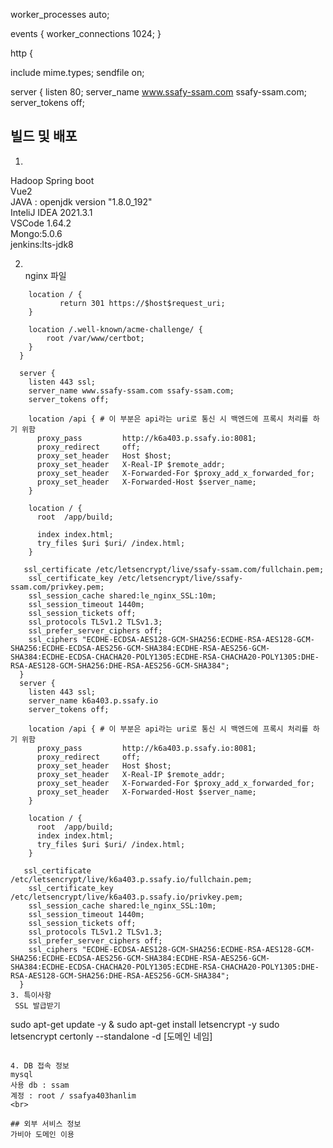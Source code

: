 worker_processes auto;

events { worker_connections 1024; }

http {

  include mime.types;
  sendfile on;

  server {
    listen 80;
    server_name www.ssafy-ssam.com ssafy-ssam.com;
    server_tokens off;
## 빌드 및 배포
1. 
Hadoop
Spring boot  
Vue2  
JAVA : openjdk version "1.8.0_192"  
InteliJ IDEA 2021.3.1  
VSCode 1.64.2  
Mongo:5.0.6   
jenkins:lts-jdk8


2. <br>nginx 파일  
```
    location / {
           return 301 https://$host$request_uri;
    }

    location /.well-known/acme-challenge/ {
        root /var/www/certbot;
    }
  }

  server {
    listen 443 ssl;
    server_name www.ssafy-ssam.com ssafy-ssam.com;
    server_tokens off;

    location /api { # 이 부분은 api라는 uri로 통신 시 백엔드에 프록시 처리를 하기 위함
      proxy_pass         http://k6a403.p.ssafy.io:8081;
      proxy_redirect     off;
      proxy_set_header   Host $host;
      proxy_set_header   X-Real-IP $remote_addr;
      proxy_set_header   X-Forwarded-For $proxy_add_x_forwarded_for;
      proxy_set_header   X-Forwarded-Host $server_name;
    }

    location / {
      root  /app/build;

      index index.html;
      try_files $uri $uri/ /index.html;
    }

   ssl_certificate /etc/letsencrypt/live/ssafy-ssam.com/fullchain.pem;
    ssl_certificate_key /etc/letsencrypt/live/ssafy-ssam.com/privkey.pem;
    ssl_session_cache shared:le_nginx_SSL:10m;
    ssl_session_timeout 1440m;
    ssl_session_tickets off;
    ssl_protocols TLSv1.2 TLSv1.3;
    ssl_prefer_server_ciphers off;
    ssl_ciphers "ECDHE-ECDSA-AES128-GCM-SHA256:ECDHE-RSA-AES128-GCM-SHA256:ECDHE-ECDSA-AES256-GCM-SHA384:ECDHE-RSA-AES256-GCM-SHA384:ECDHE-ECDSA-CHACHA20-POLY1305:ECDHE-RSA-CHACHA20-POLY1305:DHE-RSA-AES128-GCM-SHA256:DHE-RSA-AES256-GCM-SHA384";
  }
  server {
    listen 443 ssl;
    server_name k6a403.p.ssafy.io
    server_tokens off;

    location /api { # 이 부분은 api라는 uri로 통신 시 백엔드에 프록시 처리를 하기 위함
      proxy_pass         http://k6a403.p.ssafy.io:8081;
      proxy_redirect     off;
      proxy_set_header   Host $host;
      proxy_set_header   X-Real-IP $remote_addr;
      proxy_set_header   X-Forwarded-For $proxy_add_x_forwarded_for;
      proxy_set_header   X-Forwarded-Host $server_name;
    }

    location / {
      root  /app/build;
      index index.html;
      try_files $uri $uri/ /index.html;
    }

   ssl_certificate /etc/letsencrypt/live/k6a403.p.ssafy.io/fullchain.pem;
    ssl_certificate_key /etc/letsencrypt/live/k6a403.p.ssafy.io/privkey.pem;
    ssl_session_cache shared:le_nginx_SSL:10m;
    ssl_session_timeout 1440m;
    ssl_session_tickets off;
    ssl_protocols TLSv1.2 TLSv1.3;
    ssl_prefer_server_ciphers off;
    ssl_ciphers "ECDHE-ECDSA-AES128-GCM-SHA256:ECDHE-RSA-AES128-GCM-SHA256:ECDHE-ECDSA-AES256-GCM-SHA384:ECDHE-RSA-AES256-GCM-SHA384:ECDHE-ECDSA-CHACHA20-POLY1305:ECDHE-RSA-CHACHA20-POLY1305:DHE-RSA-AES128-GCM-SHA256:DHE-RSA-AES256-GCM-SHA384";
  }
3. 특이사항  
 SSL 발급받기
 ```
sudo apt-get update -y & sudo apt-get install letsencrypt -y
sudo letsencrypt certonly --standalone -d [도메인 네임]
 ```

4. DB 접속 정보  
mysql
사용 db : ssam
계정 : root / ssafya403hanlim
<br>

## 외부 서비스 정보
가비아 도메인 이용 